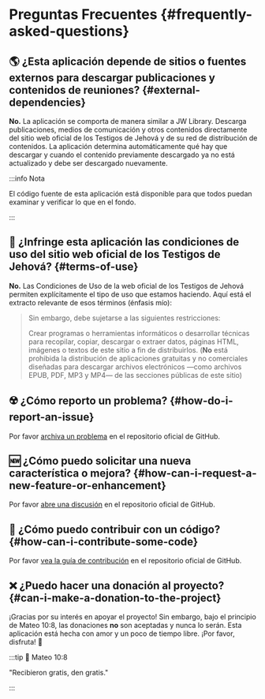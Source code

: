 # Preguntas Frecuentes {#frequently-asked-questions}

## :earth_americas: ¿Esta aplicación depende de sitios o fuentes externos para descargar publicaciones y contenidos de reuniones? {#external-dependencies}

**No.** La aplicación se comporta de manera similar a JW Library. Descarga publicaciones, medios de comunicación y otros contenidos directamente del sitio web oficial de los Testigos de Jehová y de su red de distribución de contenidos. La aplicación determina automáticamente qué hay que descargar y cuando el contenido previamente descargado ya no está actualizado y debe ser descargado nuevamente.

:::info Nota

El código fuente de esta aplicación está disponible para que todos puedan examinar y verificar lo que en el fondo.

:::

## :thinking: ¿Infringe esta aplicación las condiciones de uso del sitio web oficial de los Testigos de Jehová? {#terms-of-use}

**No.** Las Condiciones de Uso de la web oficial de los Testigos de Jehová permiten explícitamente el tipo de uso que estamos haciendo. Aquí está el extracto relevante de esos términos (énfasis mío):

> Sin embargo, debe sujetarse a las siguientes restricciones:
>
> Crear programas o herramientas informáticos o desarrollar técnicas para recopilar, copiar, descargar o extraer datos, páginas HTML, imágenes o textos de este sitio a fin de distribuirlos. (**No** está prohibida la distribución de aplicaciones gratuitas y no comerciales diseñadas para descargar archivos electrónicos —como archivos EPUB, PDF, MP3 y MP4— de las secciones públicas de este sitio)

## :radioactive: ¿Cómo reporto un problema? {#how-do-i-report-an-issue}

Por favor [archiva un problema](https://github.com/sircharlo/meeting-media-manager/issues) en el repositorio oficial de GitHub.

## :new: ¿Cómo puedo solicitar una nueva característica o mejora? {#how-can-i-request-a-new-feature-or-enhancement}

Por favor [abre una discusión](https://github.com/sircharlo/meeting-media-manager/discussions) en el repositorio oficial de GitHub.

## :handshake: ¿Cómo puedo contribuir con un código? {#how-can-i-contribute-some-code}

Por favor [vea la guía de contribución](https://github.com/sircharlo/meeting-media-manager/blob/master/CONTRIBUTING.md) en el repositorio oficial de GitHub.

## :x: ¿Puedo hacer una donación al proyecto? {#can-i-make-a-donation-to-the-project}

¡Gracias por su interés en apoyar el proyecto! Sin embargo, bajo el principio de Mateo 10:8, las donaciones **no** son aceptadas y nunca lo serán. Esta aplicación está hecha con amor y un poco de tiempo libre. ¡Por favor, disfruta! :tada:

:::tip :book: Mateo 10:8

"Recibieron gratis, den gratis."

:::
